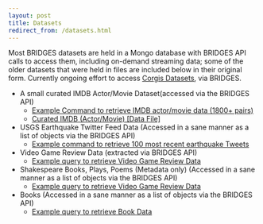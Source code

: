 ```yaml
---
layout: post
title: Datasets
redirect_from: /datasets.html
---
```


Most BRIDGES datasets are held in a Mongo database with BRIDGES API calls to access them, including on-demand streaming data; some of the older datasets that were held in files are included below in their original form. Currently ongoing effort to access [Corgis Datasets](http://think.cs.vt.edu/corgis/), via BRIDGES.

 - A small curated IMDB Actor/Movie Dataset(accessed via the BRIDGES API)
   - [Example Command to retrieve IMDB actor/movie data (1800+ pairs)](https://bridgesdata.herokuapp.com/api/imdb)
   - [Curated IMDB (Actor/Movie) \[Data File\]](/project_data/datasets/large_imdb.txt)
 - USGS Earthquake Twitter Feed Data (Accessed in a sane manner as a list of objects via the BRIDGES API)
   - [Example command to retrieve 100 most recent earthquake Tweets](http://earthquakes-uncc.herokuapp.com/eq/latest/100)
 - Video Game Review Data (extracted via BRIDGES API)
   - [Example query to retrieve Video Game Review Data](http://bridgesdata.herokuapp.com/api/games)
 - Shakespeare Books, Plays, Poems (Metadata only) (Accessed in a sane manner as a list of objects via the BRIDGES API)
   - [Example query to retrieve Video Game Review Data](http://bridgesdata.herokuapp.com/api/shakespeare/)
 - Books (Accessed in a sane manner as a list of objects via the BRIDGES API)
   - [Example query to retrieve Book Data](http://bridgesdata.herokuapp.com/api/books/)